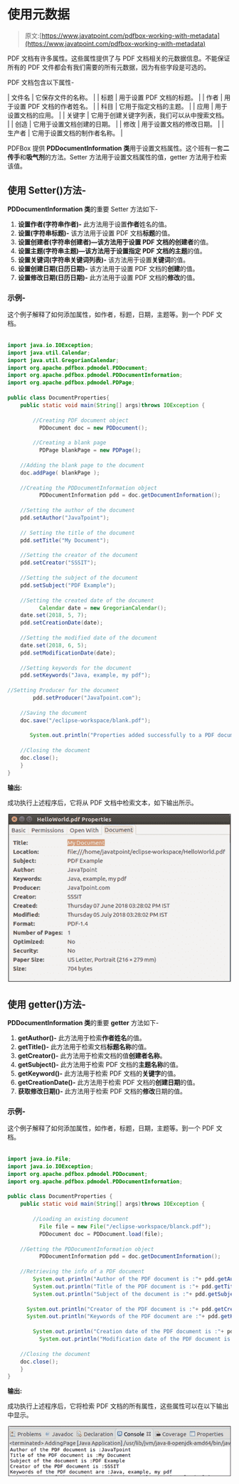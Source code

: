 # 使用元数据

> 原文:[https://www.javatpoint.com/pdfbox-working-with-metadata](https://www.javatpoint.com/pdfbox-working-with-metadata)

PDF 文档有许多属性。这些属性提供了与 PDF 文档相关的元数据信息。不能保证所有的 PDF 文件都会有我们需要的所有元数据，因为有些字段是可选的。

PDF 文档包含以下属性-

| 文件名 | 它保存文件的名称。 |
| 标题 | 用于设置 PDF 文档的标题。 |
| 作者 | 用于设置 PDF 文档的作者姓名。 |
| 科目 | 它用于指定文档的主题。 |
| 应用 | 用于设置文档的应用。 |
| 关键字 | 它用于创建关键字列表，我们可以从中搜索文档。 |
| 创造 | 它用于设置文档创建的日期。 |
| 修改 | 用于设置文档的修改日期。 |
| 生产者 | 它用于设置文档的制作者名称。 |

PDFBox 提供 **PDDocumentInformation 类**用于设置文档属性。这个班有一套**二传手**和**吸气剂**的方法。Setter 方法用于设置文档属性的值，getter 方法用于检索该值。

## 使用 Setter()方法-

**PDDocumentInformation 类**的重要 Setter 方法如下-

1.  **设置作者(字符串作者)-** 此方法用于设置**作者**姓名的值。
2.  **设置(字符串标题)-** 该方法用于设置 PDF 文档**标题**的值。
3.  **设置创建者(字符串创建者)—**该方法用于设置 PDF 文档的**创建者**的值。
4.  **设置主题(字符串主题)—**该方法用于设置指定 PDF 文档的**主题**的值。
5.  **设置关键词(字符串关键词列表)-** 该方法用于设置**关键词**的值。
6.  **设置创建日期(日历日期)-** 该方法用于设置 PDF 文档的**创建**的值。
7.  **设置修改日期(日历日期)-** 此方法用于设置 PDF 文档的**修改**的值。

### 示例-

这个例子解释了如何添加属性，如作者，标题，日期，主题等。到一个 PDF 文档。

```java

import java.io.IOException; 
import java.util.Calendar; 
import java.util.GregorianCalendar;
import org.apache.pdfbox.pdmodel.PDDocument;
import org.apache.pdfbox.pdmodel.PDDocumentInformation;
import org.apache.pdfbox.pdmodel.PDPage;

public class DocumentProperties{	
	public static void main(String[] args)throws IOException {

		//Creating PDF document object
	      PDDocument doc = new PDDocument();

		//Creating a blank page
	      PDPage blankPage = new PDPage();

	//Adding the blank page to the document
	doc.addPage( blankPage );

	//Creating the PDDocumentInformation object 
	      PDDocumentInformation pdd = doc.getDocumentInformation();

	//Setting the author of the document
	pdd.setAuthor("JavaTpoint");

	// Setting the title of the document
	pdd.setTitle("My Document"); 

	//Setting the creator of the document 
	pdd.setCreator("SSSIT"); 

	//Setting the subject of the document 
	pdd.setSubject("PDF Example"); 

	//Setting the created date of the document 
	      Calendar date = new GregorianCalendar();
	date.set(2018, 5, 7); 
	pdd.setCreationDate(date);

	//Setting the modified date of the document 
	date.set(2018, 6, 5); 
	pdd.setModificationDate(date); 

	//Setting keywords for the document 
	pdd.setKeywords("Java, example, my pdf");

//Setting Producer for the document 
		pdd.setProducer("JavaTpoint.com"); 

	//Saving the document 
	doc.save("/eclipse-workspace/blank.pdf");

	   System.out.println("Properties added successfully to a PDF document.");

	//Closing the document
	doc.close();
	}
}

```

**输出:**

成功执行上述程序后，它将从 PDF 文档中检索文本，如下输出所示。

![PDFBox Working with Metadata](img/61fff6e0cacbbe778ce706096d8afba7.png)

## 使用 getter()方法-

**PDDocumentInformation 类**的重要 **getter** 方法如下-

1.  **getAuthor()-** 此方法用于检索**作者姓名**的值。
2.  **getTitle()-** 此方法用于检索文档**标题名称**的值。
3.  **getCreator()-** 此方法用于检索文档的值**创建者名称**。
4.  **getSubject()-** 此方法用于检索 PDF 文档的**主题名称**的值。
5.  **getKeyword()-** 此方法用于检索 PDF 文档的**关键字**的值。
6.  **getCreationDate()-** 此方法用于检索 PDF 文档的**创建日期**的值。
7.  **获取修改日期()-** 此方法用于检索 PDF 文档的**修改**日期的值。

### 示例-

这个例子解释了如何添加属性，如作者，标题，日期，主题等。到一个 PDF 文档。

```java

import java.io.File; 
import java.io.IOException;
import org.apache.pdfbox.pdmodel.PDDocument; 
import org.apache.pdfbox.pdmodel.PDDocumentInformation;

public class DocumentProperties {	
	public static void main(String[] args)throws IOException {

		//Loading an existing document 
	      File file = new File("/eclipse-workspace/blanck.pdf");
	      PDDocument doc = PDDocument.load(file);

	//Getting the PDDocumentInformation object
	      PDDocumentInformation pdd = doc.getDocumentInformation();

	//Retrieving the info of a PDF document
	    System.out.println("Author of the PDF document is :"+ pdd.getAuthor());
	    System.out.println("Title of the PDF document is :"+ pdd.getTitle());
	    System.out.println("Subject of the document is :"+ pdd.getSubject());

	  System.out.println("Creator of the PDF document is :"+ pdd.getCreator());
      System.out.println("Keywords of the PDF document are :"+ pdd.getKeywords());

        System.out.println("Creation date of the PDF document is :"+ pdd.getCreationDate());
	      System.out.println("Modification date of the PDF document is :"+ pdd.getModificationDate()); 

	//Closing the document
	doc.close();
	}
}

```

**输出:**

成功执行上述程序后，它将检索 PDF 文档的所有属性，这些属性可以在以下输出中显示。

![PDFBox Working with Metadata](img/c465ca96b20fd4b5cdadb502f092ab16.png)